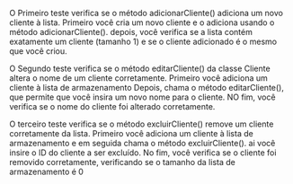 O Primeiro teste verifica se o método adicionarCliente() adiciona um novo cliente à lista.
Primeiro você cria um novo cliente e o adiciona usando o método adicionarCliente().
depois, você verifica se a lista contém exatamente um cliente (tamanho 1) e se o cliente adicionado é o mesmo que você criou. 


O Segundo teste verifica se o método editarCliente() da classe Cliente altera o nome de um cliente corretamente.
Primeiro você adiciona um cliente à lista de armazenamento
Depois, chama o método editarCliente(), que permite que você insira um novo nome para o cliente.
NO fim, você verifica se o nome do cliente foi alterado corretamente.



O terceiro teste verifica se o método excluirCliente() remove um cliente corretamente da lista.
Primeiro você adiciona um cliente à lista de armazenamento e em seguida chama o método excluirCliente().
ai você insire o ID do cliente a ser excluído. 
No fim, você verifica se o cliente foi removido corretamente, verificando se o tamanho da lista de armazenamento é 0








 





